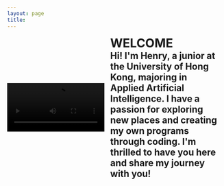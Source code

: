```yaml
---
layout: page
title: 
---
```


<style>
video {
    max-width: 45%;
    height: auto;
    filter: brightness(50%); /* Make the video darker */
}

.image-left, .image-right {
    margin: 1em 0;
}

@media (min-width: 20em) {
    .image-left, .image-right {
        display: flex;
        align-items: center;
    }

    .image-left video {
        margin-right: 1em;
        float: left; /* fallback */
    }

    .image-right video {
        order: 1;
        margin-left: 1em;
        float: right; /* fallback */
    }
    
    /* clearfix for fallback */
    .image-left::after,
    .image-right::after {
        content: "";
        display: block;
        clear: both;
    }
}

@media (min-width: 30em) {
    .image-left video, .image-right video {
        flex-shrink: 0;
    }
}

.welcome-text {
    flex: 2;
    display: flex;
    flex-direction: column;
    justify-content: center;
}

.welcome-text h1, .welcome-text h2 {
    margin: 0;
    padding: 0;
}
</style>

<div class="image-left container" style="margin: auto;">
   <video id="videoElement" controls>
      <source src="/assets/vid/travel.mp4" type="video/mp4">
      Your browser does not support the video tag.
   </video>
   <div class="welcome-text">
      <h1 id="welcomeTitle">WELCOME</h1>
      <h2 id="welcomeSubtitle">Hi! I'm Henry, a junior at the University of Hong Kong, majoring in Applied Artificial Intelligence. I have a passion for exploring new places and creating my own programs through coding. I'm thrilled to have you here and share my journey with you!</h2>
   </div>
</div>

<script>
    function getTextWidth(text, font) {
        const canvas = getTextWidth.canvas || (getTextWidth.canvas = document.createElement("canvas"));
        const context = canvas.getContext("2d");
        context.font = font;
        const metrics = context.measureText(text);
        return metrics.width;
    }

    function getCssStyle(element, prop) {
        return window.getComputedStyle(element, null).getPropertyValue(prop);
    }

    function getCanvasFont(el = document.body) {
        const fontWeight = getCssStyle(el, 'font-weight') || 'normal';
        const fontSize = getCssStyle(el, 'font-size') || '16px';
        const fontFamily = getCssStyle(el, 'font-family') || 'Times New Roman';
        return `${fontWeight} ${fontSize} ${fontFamily}`;
    }

    function adjustFontSizeAndLineHeight() {
        const videoElement = document.getElementById('videoElement');
        const titleElement = document.getElementById('welcomeTitle');
        const subtitleElement = document.getElementById('welcomeSubtitle');

        const videoHeight = videoElement.clientHeight;
        const availableWidth = document.querySelector('.welcome-text').clientWidth;

        // Adjust the font size of the title to fit the width
        let fontSize = 1; // Start with a smaller font size
        titleElement.style.fontSize = `${fontSize}em`;
        let textWidth = getTextWidth(titleElement.textContent, getCanvasFont(titleElement));
        while (textWidth < availableWidth && fontSize < 5) { // Constrain max font size to 5em
            fontSize += 0.1;
            titleElement.style.fontSize = `${fontSize}em`;
            textWidth = getTextWidth(titleElement.textContent, getCanvasFont(titleElement));
        }

        // Adjust the font size of the subtitle to match the height of the video
        let subtitleFontSize = 1;
        subtitleElement.style.fontSize = `${subtitleFontSize}em`;
        let subtitleHeight = subtitleElement.clientHeight;
        while (subtitleHeight < videoHeight && subtitleFontSize < 2) { // Constrain max font size to 2em
            subtitleFontSize += 0.1;
            subtitleElement.style.fontSize = `${subtitleFontSize}em`;
            subtitleHeight = subtitleElement.clientHeight;
        }

        // Adjust the line height to prevent overlap
        let lineHeight = 1.2; // Start with a default line height
        subtitleElement.style.lineHeight = lineHeight;
        subtitleHeight = subtitleElement.clientHeight;
        while (subtitleHeight > videoHeight && lineHeight < 2.5) { // Adjust until it fits
            lineHeight += 0.1;
            subtitleElement.style.lineHeight = lineHeight;
            subtitleHeight = subtitleElement.clientHeight;
        }

        // Reduce font size and line height if subtitle exceeds video height
        while (subtitleHeight > videoHeight && subtitleFontSize > 0.5) { // Ensure font size does not go below 0.5em
            subtitleFontSize -= 0.1;
            subtitleElement.style.fontSize = `${subtitleFontSize}em`;
            subtitleHeight = subtitleElement.clientHeight;
        }
        while (subtitleHeight > videoHeight && lineHeight > 1) { // Ensure line height does not go below 1
            lineHeight -= 0.1;
            subtitleElement.style.lineHeight = lineHeight;
            subtitleHeight = subtitleElement.clientHeight;
        }
    }

    window.onload = adjustFontSizeAndLineHeight;
    window.onresize = adjustFontSizeAndLineHeight;
</script>
